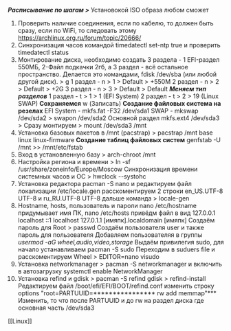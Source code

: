 ***Расписывание по шагам >***
Установокой ISO образа любом сможет 

1. Проверить наличие соединения, если по кабелю, то должен быть сразу, если по WiFi, то следовать этому https://archlinux.org.ru/forum/topic/20666/
2. Синхронизация часов командой timedatectl set-ntp true и проверить timedatectl status
3. Монтирование диска, необходимо создать 3 раздела - 1 EFI-раздел 550МБ, 2-Файл подкачки 2гб, а 3 раздел - всё остальное пространство. 
   Делается это командами, fdisk /dev/sba  (или любой другой диск). > g
   1 раздел - n > 1 > Default > +550M
   2 раздел - n > 2 > Default > +2G
   3 раздел - n > 3 > Default > Default
   ***Меняем тип разделов***
   1 раздел - t > 1 > 1 (EFI System)
   2 раздел - t > 2 > 19 (Linux SWAP)
   **Сохраняемся**
   w (Записать)
   **Создание файловых система на резелах**
   EFI System - mkfs.fat -F32 /dev/sda1
   SWAP - mkswap /dev/sda2 > swapon /dev/sda2
   Основной раздел mkfs.ext4 /dev/sda3 > Сразу монтируем > mount /dev/sda3 /mnt
4. Установка базовых пакетов в /mnt (pacstrap) > pacstrap /mnt base linux linux-firmware 
   **Создание таблиц файловых систем**
   genfstab -U /mnt >> /mnt/etc/fstab
5. Вход в установленную базу > arch-chroot /mnt
6. Настройка региона и времени > ln -sf /usr/share/zoneinfo/Europe/Moscow 
Синхронизация времени системных часов и ОС > hwclock --systohc
7. Установка редактора pacman -S nano и редактируем файл локализации /etc/locale.gen расскоментируем 2 строки en_US.UTF-8 UTF-8 и ru_RU.UTF-8 UTF-8 дальше команда > locale-gen 
8. Hostname, hosts, пользователь и пароли 
   nano /etc/hostname придумывает имя ПК, nano /etc/hosts привёдм файл в вид 
   127.0.0.1    localhost
   ::1               localhost
   127.0.1.1    [имяпк].localdomain    [имяпк]
   Создаём пароль для Root > passwd
   Создаём пользователя user и также пароль для пользователя 
   Добавляем пользователяя в группы *usermod -aG wheel,audio,video,storage*
   Выдаём привилегия sudo, для начало устанавливаем pacman -S sudo 
   Переходим в suduers file и расскоментируем Wheel > EDITOR=nano visudo
9. Установка networkmanager > pacman -S networkmanager и включить в автозагрузку systemctl enable NetworkManager 
10. Установка refind и gdisk > pacman -S refind gdisk > refind-install 
Редактируем файл /boot/efi/EFI/BOOT/refind.conf изменить строку options "root=PARTUUID=**************** rw add memmap"***  Изменить, то что после PARTUUID и до rw на раздел диска где основная часть /dev/sda3

[[Linux]]